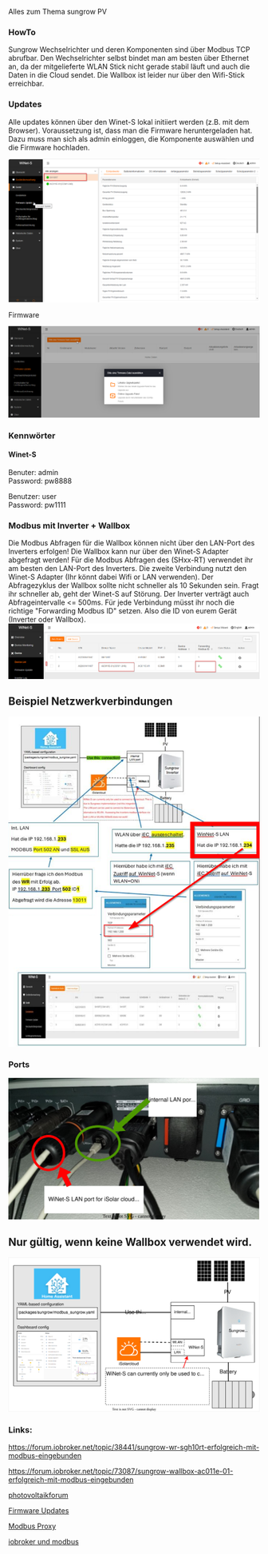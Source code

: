 Alles zum Thema sungrow PV

### HowTo

Sungrow Wechselrichter und deren Komponenten sind über Modbus TCP abrufbar. Den Wechselrichter selbst bindet man am besten über Ethernet an, 
da der mitgelieferte WLAN Stick nicht gerade stabil läuft und auch die Daten in die Cloud sendet. Die Wallbox ist leider nur über den Wifi-Stick 
erreichbar.

### Updates

Alle updates können über den Winet-S lokal initiiert werden (z.B. mit dem Browser). Voraussetzung ist, dass man die Firmware heruntergeladen hat.
Dazu muss man sich als admin einloggen, die Komponente auswählen und die Firmware hochladen.

![Logo](pics/Sungrow-pic001.png)

Firmware

![Logo](pics/Sungrow-pic002.png)

### Kennwörter

#### Winet-S

Benuter: admin   
Password: pw8888   

Benutzer: user   
Password: pw1111   

### Modbus mit Inverter + Wallbox
Die Modbus Abfragen für die Wallbox können nicht über den LAN-Port des Inverters erfolgen! Die Wallbox kann nur über den Winet-S Adapter abgefragt werden!
Für die Modbus Abfragen des (SHxx-RT) verwendet ihr am besten den LAN-Port des Inverters.
Die zweite Verbindung nutzt den Winet-S Adapter (Ihr könnt dabei Wifi or LAN verwenden).
Der Abfragezyklus der Wallbox sollte nicht schneller als 10 Sekunden sein. Fragt ihr schneller ab, geht der Winet-S auf Störung. Der Inverter verträgt auch Abfrageintervalle <= 500ms.
Für jede Verbindung müsst ihr noch die richtige "Forwarding Modbus ID" setzen. Also die ID von eurem Gerät (Inverter oder Wallbox).
![Logo](pics/bus-id.png)

## Beispiel Netzwerkverbindungen 
![Logo](pics/Network.png)


### Ports

![Logo](pics/Inverter_LAN_ports.drawio.svg)

## Nur gültig, wenn keine Wallbox verwendet wird.
![Logo](pics/overview_modbus_connection.drawio.svg)



### Links:

https://forum.iobroker.net/topic/38441/sungrow-wr-sgh10rt-erfolgreich-mit-modbus-eingebunden

https://forum.iobroker.net/topic/73087/sungrow-wallbox-ac011e-01-erfolgreich-mit-modbus-eingebunden

[photovoltaikforum](https://www.photovoltaikforum.com/thread/166134-daten-lesen-vom-sungrow-wechselrichtern-modbus/)

[Firmware Updates](https://github.com/sungrow-firmware/firmware)

[Modbus Proxy](https://github.com/tiagocoutinho/modbus-proxy)

[iobroker und modbus](https://noegel.io/posts/2022-10-09-sungrow/)
